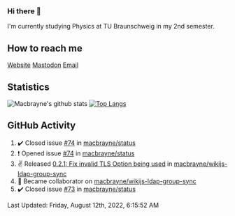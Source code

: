 ### Hi there 👋
I'm currently studying Physics at TU Braunschweig in my 2nd semester.

## How to reach me
[Website](https://florentin-schleuss.de)
[Mastodon](https://norden.social/@florentin)
[Email](mailto:hello@macbrayne.de)

## Statistics
![Macbrayne's github stats](https://github-readme-stats.vercel.app/api?username=macbrayne&count_private=true&show_icons=true&hide_rank=true&custom_title=macbrayne's%20GitHub%20Stats)
[![Top Langs](https://github-readme-stats.vercel.app/api/top-langs/?username=macbrayne&exclude_repo=liftron&layout=compact)](https://github.com/anuraghazra/github-readme-stats)
## GitHub Activity

<!--RECENT_ACTIVITY:start-->
1. ✔️ Closed issue [#74](https://github.com/macbrayne/status/issues/74) in [macbrayne/status](https://github.com/macbrayne/status)
2. ❗️ Opened issue [#74](https://github.com/macbrayne/status/issues/74) in [macbrayne/status](https://github.com/macbrayne/status)
3. ✌️ Released [0.2.1: Fix invalid TLS Option being used](https://github.com/macbrayne/wikijs-ldap-group-sync/releases/tag/0.2.1) in [macbrayne/wikijs-ldap-group-sync](https://github.com/macbrayne/wikijs-ldap-group-sync)
4. 🤝 Became collaborator on [macbrayne/wikijs-ldap-group-sync](https://github.com/macbrayne/wikijs-ldap-group-sync)
5. ✔️ Closed issue [#73](https://github.com/macbrayne/status/issues/73) in [macbrayne/status](https://github.com/macbrayne/status)
<!--RECENT_ACTIVITY:end-->

<!--RECENT_ACTIVITY:last_update-->
Last Updated: Friday, August 12th, 2022, 6:15:52 AM
<!--RECENT_ACTIVITY:last_update_end-->


<!--
**macbrayne/macbrayne** is a ✨ _special_ ✨ repository because its `README.md` (this file) appears on your GitHub profile.

Here are some ideas to get you started:

- 🔭 I’m currently working on ...
- 🌱 I’m currently learning ...
- 👯 I’m looking to collaborate on ...
- 🤔 I’m looking for help with ...
- 💬 Ask me about ...
- 📫 How to reach me: ...
- 😄 Pronouns: ...
- ⚡ Fun fact: ...
-->
